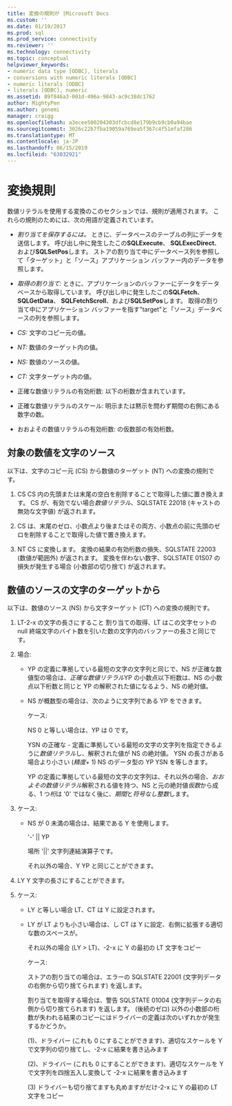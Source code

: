 ```yaml
---
title: 変換の規則が |Microsoft Docs
ms.custom: ''
ms.date: 01/19/2017
ms.prod: sql
ms.prod_service: connectivity
ms.reviewer: ''
ms.technology: connectivity
ms.topic: conceptual
helpviewer_keywords:
- numeric data type [ODBC], literals
- conversions with numeric literals [ODBC]
- numeric literals [ODBC]
- literals [ODBC], numeric
ms.assetid: 89f846a3-001d-496a-9843-ac9c38dc1762
author: MightyPen
ms.author: genemi
manager: craigg
ms.openlocfilehash: a3ecee500204303dfcbcd8e179b9cb9cb0a94bae
ms.sourcegitcommit: 3026c22b7fba19059a769ea5f367c4f51efaf286
ms.translationtype: MT
ms.contentlocale: ja-JP
ms.lasthandoff: 06/15/2019
ms.locfileid: "63032921"
---
```

# <a name="rules-for-conversions"></a>変換規則
数値リテラルを使用する変換のこのセクションでは、規則が適用されます。 これらの規則のためには、次の用語が定義されています。  
  
-   *割り当てを保存するには。* ときに、データベースのテーブルの列にデータを送信します。 呼び出し中に発生したこの**SQLExecute**、 **SQLExecDirect**、および**SQLSetPos**します。 ストアの割り当て中にデータベース列を参照して「ターゲット」と「ソース」アプリケーション バッファー内のデータを参照します。  
  
-   *取得の割り当て:* ときに、アプリケーションのバッファーにデータをデータベースから取得しています。 呼び出し中に発生したこの**SQLFetch**、 **SQLGetData**、 **SQLFetchScroll**、および**SQLSetPos**します。 取得の割り当て中にアプリケーション バッファーを指す"target"と「ソース」データベースの列を参照します。  
  
-   *CS:* 文字のコピー元の値。  
  
-   *NT:* 数値のターゲット内の値。  
  
-   *NS:* 数値のソースの値。  
  
-   *CT:* 文字ターゲット内の値。  
  
-   正確な数値リテラルの有効桁数: 以下の桁数が含まれています。  
  
-   正確な数値リテラルのスケール: 明示または黙示を問わず期間の右側にある数字の数。  
  
-   おおよその数値リテラルの有効桁数: の仮数部の有効桁数。  
  
## <a name="character-source-to-numeric-target"></a>対象の数値を文字のソース  
 以下は、文字のコピー元 (CS) から数値のターゲット (NT) への変換の規則です。  
  
1.  CS CS 内の先頭または末尾の空白を削除することで取得した値に置き換えます。 CS が、有効でない場合*数値リテラル*、SQLSTATE 22018 (キャストの無効な文字値) が返されます。  
  
2.  CS は、末尾のゼロ、小数点より後またはその両方、小数点の前に先頭のゼロを削除することで取得した値で置き換えます。  
  
3.  NT CS に変換します。 変換の結果の有効桁数の損失、SQLSTATE 22003 (数値が範囲外) が返されます。 変換を伴わない数字、SQLSTATE 01S07 の損失が発生する場合 (小数部の切り捨て) が返されます。  
  
## <a name="numeric-source-to-character-target"></a>数値のソースの文字のターゲットから  
 以下は、数値のソース (NS) から文字ターゲット (CT) への変換の規則です。  
  
1.  LT-2-x の文字の長さにすること 割り当ての取得、LT はこの文字セットの null 終端文字のバイト数を引いた数の文字内のバッファーの長さと同じです。  
  
2.  場合:  
  
    -   YP の定義に準拠している最短の文字の文字列と同じで、NS が正確な数値型の場合は、*正確な数値リテラル*YP の小数点以下桁数は、NS の小数点以下桁数と同じと YP の解釈された値になるよう、NS の絶対値。  
  
    -   NS が概数型の場合は、次のように文字列である YP をできます。  
  
         ケース:  
  
         NS 0 と等しい場合は、YP は 0 です。  
  
         YSN の正確な - 定義に準拠している最短の文字の文字列を指定できるように*数値リテラル*し、解釈された値が NS の絶対値。 YSN の長さがある場合より小さい (*精度*+ 1) NS のデータ型の YP YSN を等しきます。  
  
         YP の定義に準拠している最短の文字の文字列は、それ以外の場合、*おおよその数値リテラル*解釈される値を持つ、NS と元の絶対値*仮数*から成る、1 つ*桁*は '0' ではなく後に、*期間*と*符号なし整数*します。  
  
3.  ケース:  
  
    -   NS が 0 未満の場合は、結果である Y を使用します。  
  
         '-' &#124;&#124; YP  
  
         場所 '&#124;&#124;' 文字列連結演算子です。  
  
         それ以外の場合、Y YP と同じことができます。  
  
4.  LY Y 文字の長さにすることができます。  
  
5.  ケース:  
  
    -   LY と等しい場合 LT、CT は Y に設定されます。  
  
    -   LY が LT よりも小さい場合は、し CT は Y に設定、右側に拡張する適切な数のスペースが。  
  
         それ以外の場合 (LY > LT)、-2-x に Y の最初の LT 文字をコピー  
  
         ケース:  
  
         ストアの割り当ての場合は、エラーの SQLSTATE 22001 (文字列データの右側から切り捨てられます) を返します。  
  
         割り当てを取得する場合は、警告 SQLSTATE 01004 (文字列データの右側から切り捨てられます) を返します。 (後続のゼロ) 以外の小数部の桁数が失われる結果のコピーにはドライバーの定義は次のいずれかが発生するかどうか。  
  
         (1)、ドライバー (これも 0 にすることができます)、適切なスケールを Y で文字列の切り捨てし、-2-x に結果を書き込みます  
  
         (2)、ドライバー (これも 0 にすることができます)、適切なスケールを Y で文字列を四捨五入し変換して -2-x に結果を書き込みます  
  
         (3) ドライバーも切り捨てますも丸めますがだけ-2-x に Y の最初の LT 文字をコピー
